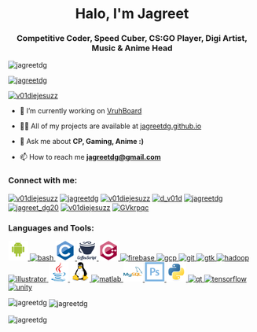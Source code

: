 <h1 align="center">Halo, I'm Jagreet</h1>
<h3 align="center">Competitive Coder, Speed Cuber, CS:GO Player, Digi Artist, Music & Anime Head</h3>

<p align="left"> <img src="https://komarev.com/ghpvc/?username=jagreetdg&label=Profile%20views&color=0e75b6&style=flat" alt="jagreetdg" /> </p>

<p align="left"> <a href="https://github.com/ryo-ma/github-profile-trophy"><img src="https://github-profile-trophy.vercel.app/?username=jagreetdg" alt="jagreetdg" /></a> </p>

<p align="left"> <a href="https://twitter.com/v01diejesuzz" target="blank"><img src="https://img.shields.io/twitter/follow/v01diejesuzz?logo=twitter&style=for-the-badge" alt="v01diejesuzz" /></a> </p>

- 🔭 I’m currently working on [VruhBoard](https://github.com/dsc-iem/VruhBoard)

- 👨‍💻 All of my projects are available at [jagreetdg.github.io](jagreetdg.github.io)

- 💬 Ask me about **CP, Gaming, Anime :)**

- 📫 How to reach me **jagreetdg@gmail.com**

<h3 align="left">Connect with me:</h3>
<p align="left">
<a href="https://twitter.com/v01diejesuzz" target="blank"><img align="center" src="https://raw.githubusercontent.com/rahuldkjain/github-profile-readme-generator/master/src/images/icons/Social/twitter.svg" alt="v01diejesuzz" height="30" width="40" /></a>
<a href="https://linkedin.com/in/jagreetdg" target="blank"><img align="center" src="https://raw.githubusercontent.com/rahuldkjain/github-profile-readme-generator/master/src/images/icons/Social/linked-in-alt.svg" alt="jagreetdg" height="30" width="40" /></a>
<a href="https://fb.com/v01diejesuzz" target="blank"><img align="center" src="https://raw.githubusercontent.com/rahuldkjain/github-profile-readme-generator/master/src/images/icons/Social/facebook.svg" alt="v01diejesuzz" height="30" width="40" /></a>
<a href="https://instagram.com/d_v01d" target="blank"><img align="center" src="https://raw.githubusercontent.com/rahuldkjain/github-profile-readme-generator/master/src/images/icons/Social/instagram.svg" alt="d_v01d" height="30" width="40" /></a>
<a href="https://www.codechef.com/users/jagreetdg" target="blank"><img align="center" src="https://cdn.jsdelivr.net/npm/simple-icons@3.1.0/icons/codechef.svg" alt="jagreetdg" height="30" width="40" /></a>
<a href="https://www.hackerrank.com/jagreet_dg20" target="blank"><img align="center" src="https://raw.githubusercontent.com/rahuldkjain/github-profile-readme-generator/master/src/images/icons/Social/hackerrank.svg" alt="jagreet_dg20" height="30" width="40" /></a>
<a href="https://codeforces.com/profile/v01diejesuzz" target="blank"><img align="center" src="https://cdn.jsdelivr.net/npm/simple-icons@3.0.1/icons/codeforces.svg" alt="v01diejesuzz" height="30" width="40" /></a>
<a href="https://discord.gg/GVkrpqc" target="blank"><img align="center" src="https://raw.githubusercontent.com/rahuldkjain/github-profile-readme-generator/master/src/images/icons/Social/discord.svg" alt="GVkrpqc" height="30" width="40" /></a>
</p>

<h3 align="left">Languages and Tools:</h3>
<p align="left"> <a href="https://developer.android.com" target="_blank"> <img src="https://raw.githubusercontent.com/devicons/devicon/master/icons/android/android-original-wordmark.svg" alt="android" width="40" height="40"/> </a> <a href="https://www.gnu.org/software/bash/" target="_blank"> <img src="https://www.vectorlogo.zone/logos/gnu_bash/gnu_bash-icon.svg" alt="bash" width="40" height="40"/> </a> <a href="https://www.cprogramming.com/" target="_blank"> <img src="https://raw.githubusercontent.com/devicons/devicon/master/icons/c/c-original.svg" alt="c" width="40" height="40"/> </a> <a href="https://offeescript.org" target="_blank"> <img src="https://raw.githubusercontent.com/devicons/devicon/master/icons/coffeescript/coffeescript-original-wordmark.svg" alt="coffeescript" width="40" height="40"/> </a> <a href="https://www.w3schools.com/cpp/" target="_blank"> <img src="https://raw.githubusercontent.com/devicons/devicon/master/icons/cplusplus/cplusplus-original.svg" alt="cplusplus" width="40" height="40"/> </a> <a href="https://firebase.google.com/" target="_blank"> <img src="https://www.vectorlogo.zone/logos/firebase/firebase-icon.svg" alt="firebase" width="40" height="40"/> </a> <a href="https://cloud.google.com" target="_blank"> <img src="https://www.vectorlogo.zone/logos/google_cloud/google_cloud-icon.svg" alt="gcp" width="40" height="40"/> </a> <a href="https://git-scm.com/" target="_blank"> <img src="https://www.vectorlogo.zone/logos/git-scm/git-scm-icon.svg" alt="git" width="40" height="40"/> </a> <a href="https://www.gtk.org/" target="_blank"> <img src="https://upload.wikimedia.org/wikipedia/commons/7/71/GTK_logo.svg" alt="gtk" width="40" height="40"/> </a> <a href="https://hadoop.apache.org/" target="_blank"> <img src="https://www.vectorlogo.zone/logos/apache_hadoop/apache_hadoop-icon.svg" alt="hadoop" width="40" height="40"/> </a> <a href="https://www.adobe.com/in/products/illustrator.html" target="_blank"> <img src="https://www.vectorlogo.zone/logos/adobe_illustrator/adobe_illustrator-icon.svg" alt="illustrator" width="40" height="40"/> </a> <a href="https://www.java.com" target="_blank"> <img src="https://raw.githubusercontent.com/devicons/devicon/master/icons/java/java-original.svg" alt="java" width="40" height="40"/> </a> <a href="https://www.linux.org/" target="_blank"> <img src="https://raw.githubusercontent.com/devicons/devicon/master/icons/linux/linux-original.svg" alt="linux" width="40" height="40"/> </a> <a href="https://www.mathworks.com/" target="_blank"> <img src="https://upload.wikimedia.org/wikipedia/commons/2/21/Matlab_Logo.png" alt="matlab" width="40" height="40"/> </a> <a href="https://www.mysql.com/" target="_blank"> <img src="https://raw.githubusercontent.com/devicons/devicon/master/icons/mysql/mysql-original-wordmark.svg" alt="mysql" width="40" height="40"/> </a> <a href="https://www.photoshop.com/en" target="_blank"> <img src="https://raw.githubusercontent.com/devicons/devicon/master/icons/photoshop/photoshop-line.svg" alt="photoshop" width="40" height="40"/> </a> <a href="https://www.python.org" target="_blank"> <img src="https://raw.githubusercontent.com/devicons/devicon/master/icons/python/python-original.svg" alt="python" width="40" height="40"/> </a> <a href="https://www.qt.io/" target="_blank"> <img src="https://upload.wikimedia.org/wikipedia/commons/0/0b/Qt_logo_2016.svg" alt="qt" width="40" height="40"/> </a> <a href="https://www.tensorflow.org" target="_blank"> <img src="https://www.vectorlogo.zone/logos/tensorflow/tensorflow-icon.svg" alt="tensorflow" width="40" height="40"/> </a> <a href="https://unity.com/" target="_blank"> <img src="https://www.vectorlogo.zone/logos/unity3d/unity3d-icon.svg" alt="unity" width="40" height="40"/> </a> </p>

<p><img align="left" src="https://github-readme-stats.vercel.app/api/top-langs?username=jagreetdg&show_icons=true&locale=en&layout=compact" alt="jagreetdg" /></p>

<p>&nbsp;<img align="center" src="https://github-readme-stats.vercel.app/api?username=jagreetdg&show_icons=true&locale=en" alt="jagreetdg" /></p>

<p><img align="center" src="https://github-readme-streak-stats.herokuapp.com/?user=jagreetdg&" alt="jagreetdg" /></p>
